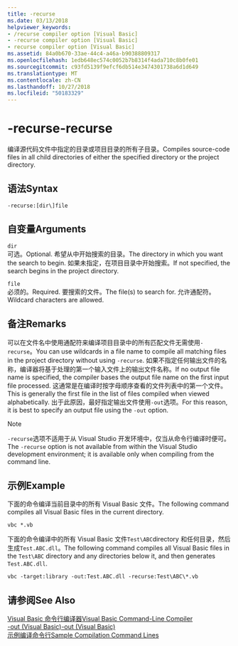 ```yaml
---
title: -recurse
ms.date: 03/13/2018
helpviewer_keywords:
- /recurse compiler option [Visual Basic]
- -recurse compiler option [Visual Basic]
- recurse compiler option [Visual Basic]
ms.assetid: 84a0b670-33ae-44c4-a46a-b90388809317
ms.openlocfilehash: 1edb648ec574c0052b7b8314f4ada710c8b0fe01
ms.sourcegitcommit: c93fd5139f9efcf6db514e3474301738a6d1d649
ms.translationtype: MT
ms.contentlocale: zh-CN
ms.lasthandoff: 10/27/2018
ms.locfileid: "50183329"
---
```

# <a name="-recurse"></a><span data-ttu-id="fb997-102">-recurse</span><span class="sxs-lookup"><span data-stu-id="fb997-102">-recurse</span></span>
<span data-ttu-id="fb997-103">编译源代码文件中指定的目录或项目目录的所有子目录。</span><span class="sxs-lookup"><span data-stu-id="fb997-103">Compiles source-code files in all child directories of either the specified directory or the project directory.</span></span>  
  
## <a name="syntax"></a><span data-ttu-id="fb997-104">语法</span><span class="sxs-lookup"><span data-stu-id="fb997-104">Syntax</span></span>  
  
```  
-recurse:[dir\]file  
```  
  
## <a name="arguments"></a><span data-ttu-id="fb997-105">自变量</span><span class="sxs-lookup"><span data-stu-id="fb997-105">Arguments</span></span>  
 `dir`  
 <span data-ttu-id="fb997-106">可选。</span><span class="sxs-lookup"><span data-stu-id="fb997-106">Optional.</span></span> <span data-ttu-id="fb997-107">希望从中开始搜索的目录。</span><span class="sxs-lookup"><span data-stu-id="fb997-107">The directory in which you want the search to begin.</span></span> <span data-ttu-id="fb997-108">如果未指定，在项目目录中开始搜索。</span><span class="sxs-lookup"><span data-stu-id="fb997-108">If not specified, the search begins in the project directory.</span></span>  
  
 `file`  
 <span data-ttu-id="fb997-109">必须的。</span><span class="sxs-lookup"><span data-stu-id="fb997-109">Required.</span></span> <span data-ttu-id="fb997-110">要搜索的文件。</span><span class="sxs-lookup"><span data-stu-id="fb997-110">The file(s) to search for.</span></span> <span data-ttu-id="fb997-111">允许通配符。</span><span class="sxs-lookup"><span data-stu-id="fb997-111">Wildcard characters are allowed.</span></span>  
  
## <a name="remarks"></a><span data-ttu-id="fb997-112">备注</span><span class="sxs-lookup"><span data-stu-id="fb997-112">Remarks</span></span>  
 <span data-ttu-id="fb997-113">可以在文件名中使用通配符来编译项目目录中的所有匹配文件无需使用`-recurse`。</span><span class="sxs-lookup"><span data-stu-id="fb997-113">You can use wildcards in a file name to compile all matching files in the project directory without using `-recurse`.</span></span> <span data-ttu-id="fb997-114">如果不指定任何输出文件的名称，编译器将基于处理的第一个输入文件上的输出文件名称。</span><span class="sxs-lookup"><span data-stu-id="fb997-114">If no output file name is specified, the compiler bases the output file name on the first input file processed.</span></span> <span data-ttu-id="fb997-115">这通常是在编译时按字母顺序查看的文件列表中的第一个文件。</span><span class="sxs-lookup"><span data-stu-id="fb997-115">This is generally the first file in the list of files compiled when viewed alphabetically.</span></span> <span data-ttu-id="fb997-116">出于此原因，最好指定输出文件使用`-out`选项。</span><span class="sxs-lookup"><span data-stu-id="fb997-116">For this reason, it is best to specify an output file using the `-out` option.</span></span>  
  
> [!NOTE]
>  <span data-ttu-id="fb997-117">`-recurse`选项不适用于从 Visual Studio 开发环境中，仅当从命令行编译时便可。</span><span class="sxs-lookup"><span data-stu-id="fb997-117">The `-recurse` option is not available from within the Visual Studio development environment; it is available only when compiling from the command line.</span></span>  
  
## <a name="example"></a><span data-ttu-id="fb997-118">示例</span><span class="sxs-lookup"><span data-stu-id="fb997-118">Example</span></span>  
 <span data-ttu-id="fb997-119">下面的命令编译当前目录中的所有 Visual Basic 文件。</span><span class="sxs-lookup"><span data-stu-id="fb997-119">The following command compiles all Visual Basic files in the current directory.</span></span>  
  
```console
vbc *.vb  
```  
  
 <span data-ttu-id="fb997-120">下面的命令编译中的所有 Visual Basic 文件`Test\ABC`directory 和任何目录，然后生成`Test.ABC.dll`。</span><span class="sxs-lookup"><span data-stu-id="fb997-120">The following command compiles all Visual Basic files in the `Test\ABC` directory and any directories below it, and then generates `Test.ABC.dll`.</span></span>  
  
```console
vbc -target:library -out:Test.ABC.dll -recurse:Test\ABC\*.vb  
```  
  
## <a name="see-also"></a><span data-ttu-id="fb997-121">请参阅</span><span class="sxs-lookup"><span data-stu-id="fb997-121">See Also</span></span>  
 [<span data-ttu-id="fb997-122">Visual Basic 命令行编译器</span><span class="sxs-lookup"><span data-stu-id="fb997-122">Visual Basic Command-Line Compiler</span></span>](../../../visual-basic/reference/command-line-compiler/index.md)  
 [<span data-ttu-id="fb997-123">-out (Visual Basic)</span><span class="sxs-lookup"><span data-stu-id="fb997-123">-out (Visual Basic)</span></span>](../../../visual-basic/reference/command-line-compiler/out.md)  
 [<span data-ttu-id="fb997-124">示例编译命令行</span><span class="sxs-lookup"><span data-stu-id="fb997-124">Sample Compilation Command Lines</span></span>](../../../visual-basic/reference/command-line-compiler/sample-compilation-command-lines.md)
